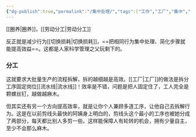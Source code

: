 ```yaml
---
{"dg-publish":true,"permalink":"/集中处理/","tags":["工作","工厂","集中","减少损耗","工序"],"noteIcon":""}
---
```



[[圈养\|圈养]]，[[劳动分工\|劳动分工]]

反正就是减少行为[[切换损耗\|切换损耗]]，==把相同行为集中处理、简化步骤就能提高效益==。这都是人家科学管理之父玩剩下的。

### 分工
这就要求大批量生产的流程拆解，拆的越细越是高效。[[工厂\|工厂]]的做法是拆分工序固定岗位[[流水线\|流水线]]！效率是不错，问题是把人固定住了，工人完全是颗螺丝钉，越做越麻木。

但其实还有另一个方向提高效率，就是让你个人兼顾多道工序，让他自己去拆解行为。这是在以前剪线头最快的阿姨身上明白的，剪线头这个最小的工序也被她分成了两部分，每天都比别人多剪一些。这样能保障人有轮转的机会，拥有少量自主，至少不会那么麻木。


